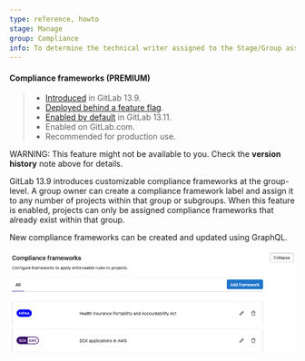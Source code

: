 ```yaml
---
type: reference, howto
stage: Manage
group: Compliance
info: To determine the technical writer assigned to the Stage/Group associated with this page, see https://about.gitlab.com/handbook/engineering/ux/technical-writing/#assignments
---
```


#### Compliance frameworks **(PREMIUM)**

> - [Introduced](https://gitlab.com/gitlab-org/gitlab/-/issues/276221) in GitLab 13.9.
> - [Deployed behind a feature flag](../../feature_flags.md).
> - [Enabled by default](https://gitlab.com/gitlab-org/gitlab/-/issues/287779) in GitLab 13.11.
> - Enabled on GitLab.com.
> - Recommended for production use.

WARNING:
This feature might not be available to you. Check the **version history** note above for details.

GitLab 13.9 introduces customizable compliance frameworks at the group-level. A group owner can create a compliance framework label and assign it to any number of projects within that group or subgroups. When this feature is enabled, projects can only be assigned compliance frameworks that already exist within that group. 

New compliance frameworks can be created and updated using GraphQL.

![List of created compliance frameworks](../compliance_frameworks/img/compliance_framework_example.png)
